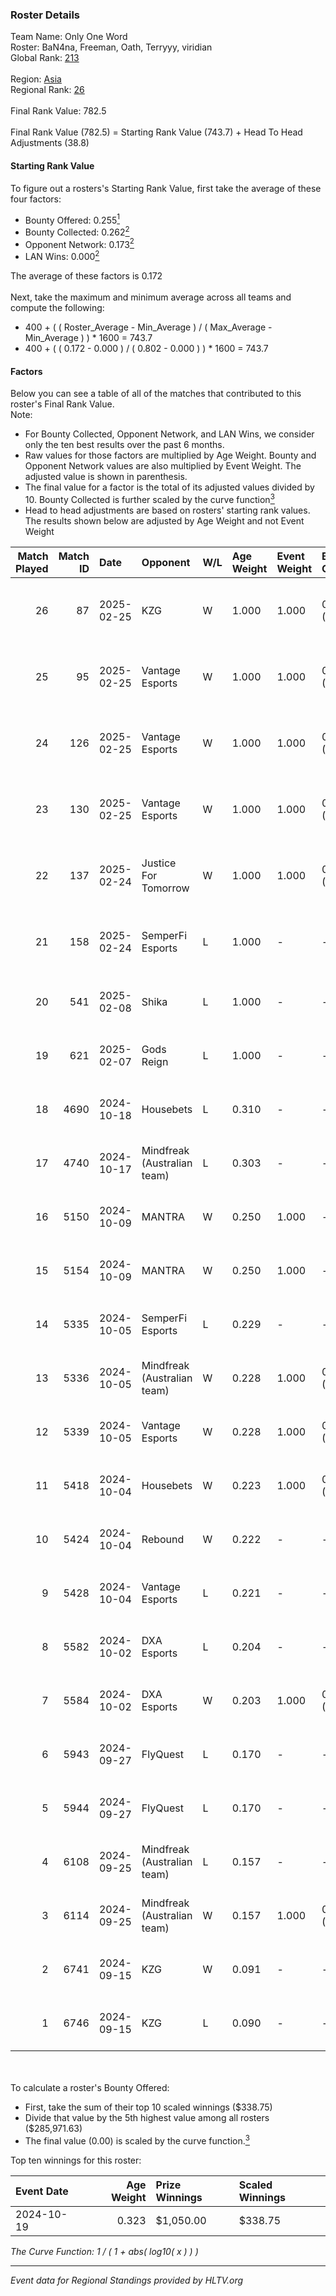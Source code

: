 ### Roster Details<br />
Team Name: Only One Word<br />
Roster: BaN4na, Freeman, Oath, Terryyy, viridian<br />
Global Rank: [213](../../standings_global_2025_02_28.md)<br />
<br />
Region: [Asia]( ../../standings_asia_2025_02_28.md)<br />
Regional Rank: [26]( ../../standings_asia_2025_02_28.md)<br />
<br />
Final Rank Value:  782.5<br />
<br />
Final Rank Value (782.5) = Starting Rank Value (743.7) + Head To Head Adjustments (38.8)<br />

#### Starting Rank Value<br />
To figure out a rosters's Starting Rank Value, first take the average of these four factors:<br />
- Bounty Offered: 0.255[<sup>1</sup>](#table2)
- Bounty Collected: 0.262[<sup>2</sup>](#table1)
- Opponent Network: 0.173[<sup>2</sup>](#table1)
- LAN Wins: 0.000[<sup>2</sup>](#table1)

The average of these factors is 0.172<br />
<br />
Next, take the maximum and minimum average across all teams and compute the following:<br />
- 400 + ( ( Roster_Average - Min_Average ) / ( Max_Average - Min_Average ) ) * 1600 = 743.7
- 400 + ( ( 0.172 - 0.000 ) / ( 0.802 - 0.000 ) ) * 1600 = 743.7


#### Factors<br />
Below you can see a table of all of the matches that contributed to this roster's Final Rank Value.<br />
Note:<br />

- For Bounty Collected, Opponent Network, and LAN Wins, we consider only the ten best results over the past 6 months.
- Raw values for those factors are multiplied by Age Weight. Bounty and Opponent Network values are also multiplied by Event Weight. The adjusted value is shown in parenthesis.
- The final value for a factor is the total of its adjusted values divided by 10. Bounty Collected is further scaled by the curve function[<sup>3</sup>](#curveFunction)
- Head to head adjustments are based on rosters' starting rank values. The results shown below are adjusted by Age Weight and not Event Weight
<span id="table1"></span><br />


| Match Played | Match ID | Date       | Opponent                    | W/L | Age Weight | Event Weight | Bounty Collected | Opponent Network | LAN Wins  | H2H Adj. | Roster                                        |
| -: | -: | :- | :- | :- | :- | :- | :- | :- | :- | -: | :- |
|           26 |       87 | 2025-02-25 | KZG                         | W   | 1.000      | 1.000        | 0.001 (0.001)    | 0.226 (0.226)    | 0 (0.000) |    11.44 | BaN4na, Freeman, Oath, Terryyy, viridian      |
|           25 |       95 | 2025-02-25 | Vantage Esports             | W   | 1.000      | 1.000        | 0.004 (0.004)    | 0.326 (0.326)    | 0 (0.000) |    16.46 | BaN4na, Freeman, Oath, Terryyy, viridian      |
|           24 |      126 | 2025-02-25 | Vantage Esports             | W   | 1.000      | 1.000        | 0.004 (0.004)    | 0.326 (0.326)    | 0 (0.000) |    17.97 | BaN4na, Freeman, sunshinez, Terryyy, viridian |
|           23 |      130 | 2025-02-25 | Vantage Esports             | W   | 1.000      | 1.000        | 0.004 (0.004)    | 0.326 (0.326)    | 0 (0.000) |    19.57 | BaN4na, Freeman, sunshinez, Terryyy, viridian |
|           22 |      137 | 2025-02-24 | Justice For Tomorrow        | W   | 1.000      | 1.000        | 0.001 (0.001)    | 0.255 (0.255)    | 0 (0.000) |    13.93 | BaN4na, Freeman, Oath, Terryyy, viridian      |
|           21 |      158 | 2025-02-24 | SemperFi Esports            | L   | 1.000      | -            | -                | -                | -         |   -13.78 | BaN4na, Freeman, Oath, Terryyy, viridian      |
|           20 |      541 | 2025-02-08 | Shika                       | L   | 1.000      | -            | -                | -                | -         |   -18.34 | BaN4na, neo, Oath, Terryyy, viridian          |
|           19 |      621 | 2025-02-07 | Gods Reign                  | L   | 1.000      | -            | -                | -                | -         |    -7.30 | BaN4na, neo, Oath, Terryyy, viridian          |
|           18 |     4690 | 2024-10-18 | Housebets                   | L   | 0.310      | -            | -                | -                | -         |    -5.06 | BaN4na, neo, Oath, Terryyy, viridian          |
|           17 |     4740 | 2024-10-17 | Mindfreak (Australian team) | L   | 0.303      | -            | -                | -                | -         |    -4.12 | BaN4na, neo, Oath, Terryyy, viridian          |
|           16 |     5150 | 2024-10-09 | MANTRA                      | W   | 0.250      | 1.000        | -                | 0.187 (0.047)    | 0 (0.000) |     3.00 | BaN4na, neo, Oath, Terryyy, viridian          |
|           15 |     5154 | 2024-10-09 | MANTRA                      | W   | 0.250      | 1.000        | -                | 0.187 (0.047)    | 0 (0.000) |     3.06 | BaN4na, neo, Oath, Terryyy, viridian          |
|           14 |     5335 | 2024-10-05 | SemperFi Esports            | L   | 0.229      | -            | -                | -                | -         |    -4.26 | BaN4na, neo, Oath, Terryyy, viridian          |
|           13 |     5336 | 2024-10-05 | Mindfreak (Australian team) | W   | 0.228      | 1.000        | 0.002 (0.001)    | 0.162 (0.037)    | 0 (0.000) |     4.04 | BaN4na, neo, Oath, Terryyy, viridian          |
|           12 |     5339 | 2024-10-05 | Vantage Esports             | W   | 0.228      | 1.000        | 0.004 (0.001)    | 0.326 (0.074)    | 0 (0.000) |     3.88 | BaN4na, neo, Oath, Terryyy, viridian          |
|           11 |     5418 | 2024-10-04 | Housebets                   | W   | 0.223      | 1.000        | 0.002 (0.000)    | 0.275 (0.061)    | 0 (0.000) |     3.43 | BaN4na, neo, Oath, Terryyy, viridian          |
|           10 |     5424 | 2024-10-04 | Rebound                     | W   | 0.222      | -            | -                | -                | -         |     1.53 | BaN4na, neo, Oath, Terryyy, viridian          |
|            9 |     5428 | 2024-10-04 | Vantage Esports             | L   | 0.221      | -            | -                | -                | -         |    -3.17 | BaN4na, neo, Oath, Terryyy, viridian          |
|            8 |     5582 | 2024-10-02 | DXA Esports                 | L   | 0.204      | -            | -                | -                | -         |    -4.36 | BaN4na, neo, Oath, Terryyy, viridian          |
|            7 |     5584 | 2024-10-02 | DXA Esports                 | W   | 0.203      | 1.000        | 0.001 (0.000)    | -                | -         |     2.08 | BaN4na, neo, Oath, Terryyy, viridian          |
|            6 |     5943 | 2024-09-27 | FlyQuest                    | L   | 0.170      | -            | -                | -                | -         |    -0.77 | BaN4na, neo, Oath, Terryyy, viridian          |
|            5 |     5944 | 2024-09-27 | FlyQuest                    | L   | 0.170      | -            | -                | -                | -         |    -0.78 | BaN4na, neo, Oath, Terryyy, viridian          |
|            4 |     6108 | 2024-09-25 | Mindfreak (Australian team) | L   | 0.157      | -            | -                | -                | -         |    -2.21 | BaN4na, neo, Oath, Terryyy, viridian          |
|            3 |     6114 | 2024-09-25 | Mindfreak (Australian team) | W   | 0.157      | 1.000        | 0.002 (0.000)    | -                | -         |     2.77 | BaN4na, neo, Oath, Terryyy, viridian          |
|            2 |     6741 | 2024-09-15 | KZG                         | W   | 0.091      | -            | -                | -                | -         |     1.34 | BaN4na, neo, Oath, Terryyy, viridian          |
|            1 |     6746 | 2024-09-15 | KZG                         | L   | 0.090      | -            | -                | -                | -         |    -1.52 | BaN4na, neo, Oath, Terryyy, viridian          |

<br />
<span id="table2"></span><br />
To calculate a roster's Bounty Offered:<br />

- First, take the sum of their top 10 scaled winnings ($338.75)
- Divide that value by the 5th highest value among all rosters ($285,971.63)
- The final value (0.00) is scaled by the curve function.[<sup>3</sup>](#curveFunction)

Top ten winnings for this roster:<br />

| Event Date | Age Weight | Prize Winnings | Scaled Winnings |
| :- | -: | :- | :- |
| 2024-10-19 |      0.323 | $1,050.00      | $338.75         |


<span id="curveFunction"></span>_The Curve Function: 1 / ( 1 + abs( log10( x ) ) )_<br />

---
_Event data for Regional Standings provided by HLTV.org_<br />

